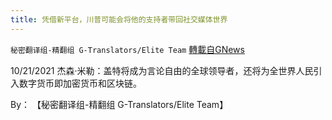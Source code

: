 ```yaml
---
title: 凭借新平台，川普可能会将他的支持者带回社交媒体世界
---
```

`秘密翻译组-精翻组 G-Translators/Elite Team` [轉載自GNews](https://gnews.org/zh-hans/1618382/)

10/21/2021 杰森·米勒：盖特将成为言论自由的全球领导者，还将为全世界人民引入数字货币即加密货币和区块链。

By： 【秘密翻译组-精翻组 G-Translators/Elite Team】
